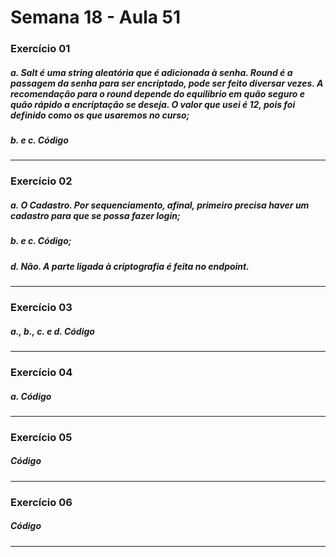 # Semana 18 - Aula 51

### Exercício 01

##### a. Salt é uma string aleatória que é adicionada à senha. Round é a passagem da senha para ser encriptado, pode ser feito diversar vezes. A recomendação para o round depende do equilibrio em quão seguro e quão rápido a encriptação se deseja. O valor que usei é 12, pois foi definido como os que usaremos no curso;
##### b. e c. Código
***

### Exercício 02

##### a. O Cadastro. Por sequenciamento, afinal, primeiro precisa haver um cadastro para que se possa fazer login;
##### b. e c. Código;
##### d. Não. A parte ligada à criptografia é feita no endpoint.
***

### Exercício 03

##### a., b., c. e d. Código
***

### Exercício 04

##### a. Código
***

### Exercício 05

##### Código
***

### Exercício 06

##### Código
***